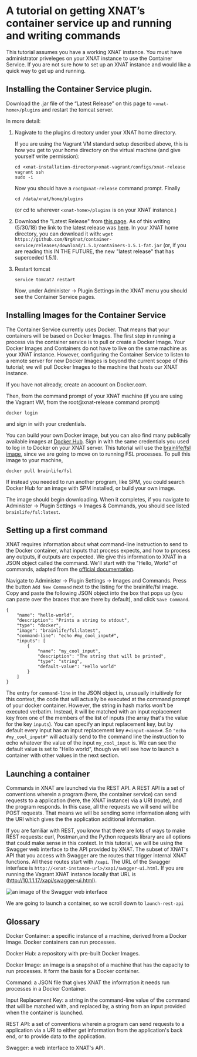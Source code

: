# A tutorial on getting XNAT’s container service up and running and writing commands

This tutorial assumes you have a working XNAT instance. You must have administrator priveleges on your XNAT instance to use the Container Service.  If you are not sure how to set up an XNAT instance and would like a quick way to get up and running.  

## Installing the Container Service plugin.

Download the .jar file of the “Latest Release” on this page to `<xnat-home>/plugins` and restart the tomcat server.

In more detail: 

1. Nagivate to the plugins directory under your XNAT home directory.

   If you are using the Vagrant VM standard setup described above, this is how you get to your home directory on the virtual machine (and give yourself write permission):

   ```
   cd <xnat-installation-directory>xnat-vagrant/configs/xnat-release
   vagrant ssh
   sudo -i
   ```
   Now you should have a `root@xnat-release` command prompt.  Finally
   ```
   cd /data/xnat/home/plugins
   ```

   (or cd to wherever `<xnat-home>/plugins` is on your XNAT instance.)

2. Download the "Latest Release" from [this page](https://github.com/NrgXnat/container-service/releases).  As of this writing (5/30/18) the link to the latest release was [here](https://github.com/NrgXnat/container-service/releases/download/1.5.1/containers-1.5.1-fat.jar).
In your XNAT home directory, you can download it with:
```wget https://github.com/NrgXnat/container-service/releases/download/1.5.1/containers-1.5.1-fat.jar``` (or, if you are reading this IN THE FUTURE, the new "latest release" that has superceded 1.5.1).

3. Restart tomcat

   `service tomcat7 restart`

   Now, under Administer -> Plugin Settings in the XNAT menu you should see the Container Service pages. 

## Installing Images for the Container Service  

The Container Service currently uses Docker.  That means that your containers will be based on Docker Images.  The first step in running a process via the container service is to pull or create a Docker Image.  Your Docker Images and Containers do not have to live on the same machine as your XNAT instance.  However, configuring the Container Service to listen to a remote server for new Docker Images is beyond the current scope of this tutorial; we will pull Docker Images to the machine that hosts our XNAT instance.  

If you have not already, create an account on Docker.com.

Then, from the command prompt of your XNAT machine (if you are using the Vagrant VM, from the root@xnat-release command prompt)

```
docker login
```
and sign in with your credentials.  

You can build your own Docker image, but you can also find many publically available images at [Docker Hub](https://hub.docker.com/).  Sign in with the same credentials you used to log in to Docker on your XNAT server.  This tutorial will use the [brainlife/fsl image](https://hub.docker.com/r/brainlife/fsl/), since we are going to move on to running FSL processes. To pull this image to your machine, 

```
docker pull brainlife/fsl
```

If instead you needed to run another program, like SPM, you could search Docker Hub for an image with SPM installed, or build your own image.  

The image should begin downloading.  When it completes, if you navigate to Administer -> Plugin Settings -> Images & Commands, you should see listed `brainlife/fsl:latest`. 

## Setting up a first command

XNAT requires information about what command-line instruction to send to the Docker container, what inputs that process expects, and how to process any outputs, if outputs are expected.  We give this information to XNAT in a JSON object called the command.  We'll start with the "Hello, World" of commands, adapted from the [official documentation](https://wiki.xnat.org/display/CS/Command).  

Navigate to Administer -> Plugin Settings -> Images and Commands.  Press the button `Add New Command` next to the listing for the brainlife/fsl image.  Copy and paste the following JSON object into the box that pops up (you can paste over the braces that are there by default), and click `Save Command`.

```
{
    "name": "hello-world",
    "description": "Prints a string to stdout",
    "type": "docker",
    "image": "brainlife/fsl:latest",
    "command-line": "echo #my_cool_input#",
    "inputs": [
        {
            "name": "my_cool_input",
            "description": "The string that will be printed",
            "type": "string",
            "default-value": "Hello world"
        }
    ]
}
```

The entry for `command-line` in the JSON object is, unusually intuitively for this context, the code that will actually be executed at the command prompt of your docker container.  However, the string in hash marks won't be executed verbatim.  Instead, it will be matched with an input replacement key from one of the members of the list of inputs (the array that's the value for the key `inputs`).  You can specify an input replacement key, but by default every input has an input replacement key `#<input-name>#`. So `"echo #my_cool_input#"` will actually send to the command line the instruction to echo whatever the value of the input `my_cool_input` is.  We can see the default value is set to "Hello world", though we will see how to launch a container with other values in the next section.  

## Launching a container

Commands in XNAT are launched via the REST API.  A REST API is a set of conventions wherein a program (here, the container service) can send requests to a application (here, the XNAT instance) via a URI (route), and the program responds.  In this case, all the requests we will send will be POST requests.  That means we will be sending some information along with the URI which gives the the application additional information.  

If you are familiar with REST, you know that there are lots of ways to make REST requests: curl, Postman,and the Python requests library are all options that could make sense in this context.  In this tutorial, we will be using the Swagger web interface to the API provided by XNAT. The subset of XNAT's API that you access with Swagger are the routes that trigger internal XNAT functions.  All these routes start with `/xapi`.  The URL of the Swagger interface is `http://<xnat-instance-url>/xapi/swagger-ui.html`. If you are running the Vagrant XNAT instance locally that URL is (http://10.1.1.17/xapi/swagger-ui.html).  

![an image of the Swagger web interface](Swagger.png)

We are going to launch a container, so we scroll down to `launch-rest-api` 



## Glossary

 

Docker Container: a specific instance of a machine, derived from a Docker Image.  Docker containers can run processes.

Docker Hub: a repository with pre-built Docker Images.

Docker Image: an image is a snapshot of a machine that has the capacity to run processes.  It form the basis for a Docker container. 

Command: a JSON file that gives XNAT the information it needs run processes in a Docker Container. 

Input Replacement Key: a string in the command-line value of the command that will be matched with, and replaced by, a string from an input provided when the container is launched.

REST API: a set of conventions wherein a program can send requests to a application via a URI to either get information from the application's back end, or to provide data to the application.

Swagger: a web interface to XNAT's API.





